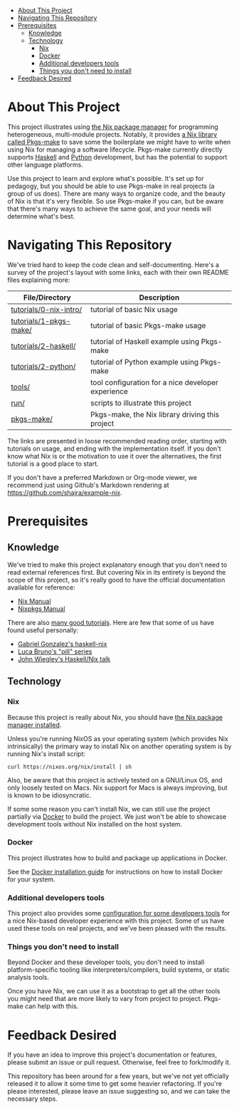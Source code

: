 - [About This Project](#sec-1)
- [Navigating This Repository](#sec-2)
- [Prerequisites](#sec-3)
  - [Knowledge](#sec-3-1)
  - [Technology](#sec-3-2)
    - [Nix](#sec-3-2-1)
    - [Docker](#sec-3-2-2)
    - [Additional developers tools](#sec-3-2-3)
    - [Things you don't need to install](#sec-3-2-4)
- [Feedback Desired](#sec-4)


# About This Project<a id="sec-1"></a>

This project illustrates using [the Nix package manager](https://nixos.org/nix) for programming heterogeneous, multi-module projects. Notably, it provides [a Nix library called Pkgs-make](./pkgs-make/README.md) to save some the boilerplate we might have to write when using Nix for managing a software lifecycle. Pkgs-make currently directly supports [Haskell](https://haskell.org) and [Python](https://www.python.org/) development, but has the potential to support other language platforms.

Use this project to learn and explore what's possible. It's set up for pedagogy, but you should be able to use Pkgs-make in real projects (a group of us does). There are many ways to organize code, and the beauty of Nix is that it's very flexible. So use Pkgs-make if you can, but be aware that there's many ways to achieve the same goal, and your needs will determine what's best.

# Navigating This Repository<a id="sec-2"></a>

We've tried hard to keep the code clean and self-documenting. Here's a survey of the project's layout with some links, each with their own README files explaining more:

| File/Directory                                    | Description                                        |
|------------------------------------------------- |-------------------------------------------------- |
| [tutorials/0-nix-intro/](./tutorials/0-nix-intro) | tutorial of basic Nix usage                        |
| [tutorials/1-pkgs-make/](./tutorials/1-pkgs-make) | tutorial of basic Pkgs-make usage                  |
| [tutorials/2-haskell/](./tutorials/2-haskell)     | tutorial of Haskell example using Pkgs-make        |
| [tutorials/2-python/](./tutorials/2-python)       | tutorial of Python example using Pkgs-make         |
| [tools/](./tools)                                 | tool configuration for a nice developer experience |
| [run/](./run)                                     | scripts to illustrate this project                 |
| [pkgs-make/](./pkgs-make)                         | Pkgs-make, the Nix library driving this project    |

The links are presented in loose recommended reading order, starting with tutorials on usage, and ending with the implementation itself. If you don't know what Nix is or the motivation to use it over the alternatives, the first tutorial is a good place to start.

If you don't have a preferred Markdown or Org-mode viewer, we recommend just using Github's Markdown rendering at <https://github.com/shajra/example-nix>.

# Prerequisites<a id="sec-3"></a>

## Knowledge<a id="sec-3-1"></a>

We've tried to make this project explanatory enough that you don't need to read external references first. But covering Nix in its entirety is beyond the scope of this project, so it's really good to have the official documentation available for reference:

-   [Nix Manual](https://nixos.org/nix/manual)
-   [Nixpkgs Manual](https://nixos.org/nixpkgs/manual)

There are also [many good tutorials](https://www.google.com/search?q=nix+tutorial). Here are few that some of us have found useful personally:

-   [Gabriel Gonzalez's haskell-nix](https://github.com/Gabriel439/haskell-nix)
-   [Luca Bruno's "pill" series](http://lethalman.blogspot.com/2014/07/nix-pill-1-why-you-should-give-it-try.html)
-   [John Wiegley's Haskell/Nix talk](https://www.youtube.com/watch?v=G9yiJ7d5Ledjj)

## Technology<a id="sec-3-2"></a>

### Nix<a id="sec-3-2-1"></a>

Because this project is really about Nix, you should have [the Nix package manager installed](https://nixos.org/nix/manual/#chap-installation).

Unless you're running NixOS as your operating system (which provides Nix intrinsically) the primary way to install Nix on another operating system is by running Nix's install script:

```shell
curl https://nixos.org/nix/install | sh
```

Also, be aware that this project is actively tested on a GNU/Linux OS, and only loosely tested on Macs. Nix support for Macs is always improving, but is known to be idiosyncratic.

If some some reason you can't install Nix, we can still use the project partially via [Docker](https://www.docker.com) to build the project. We just won't be able to showcase development tools without Nix installed on the host system.

### Docker<a id="sec-3-2-2"></a>

This project illustrates how to build and package up applications in Docker.

See the [Docker installation guide](https://docs.docker.com/install) for instructions on how to install Docker for your system.

### Additional developers tools<a id="sec-3-2-3"></a>

This project also provides some [configuration for some developers tools](./tools) for a nice Nix-based developer experience with this project. Some of us have used these tools on real projects, and we've been pleased with the results.

### Things you don't need to install<a id="sec-3-2-4"></a>

Beyond Docker and these developer tools, you don't need to install platform-specific tooling like interpreters/compilers, build systems, or static analysis tools.

Once you have Nix, we can use it as a bootstrap to get all the other tools you might need that are more likely to vary from project to project. Pkgs-make can help with this.

# Feedback Desired<a id="sec-4"></a>

If you have an idea to improve this project's documentation or features, please submit an issue or pull request. Otherwise, feel free to fork/modify it.

This repository has been around for a few years, but we've not yet officially released it to allow it some time to get some heavier refactoring. If you're please interested, please leave an issue suggesting so, and we can take the necessary steps.
